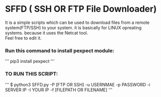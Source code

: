 # SFFD ( SSH OR FTP File Downloader)
It is a simple scripts which can be used to download files from a remote system(FTP/SSH) to your system. it is basically for LINUX opreating systems. because it uses the Netcat tool.  
Feel free to edit it. 




### Run this command to install pexpect module: 
'''
pip3 install pexpect
'''

### TO RUN THIS SCRIPT:
'''
$ python3 SFFD.py -P [FTP OR SSH] -u USERNMAE -p PASSWORD -i SERVER IP -I YOUR IP -f [FILEPATH OR FILENAME]
'''

